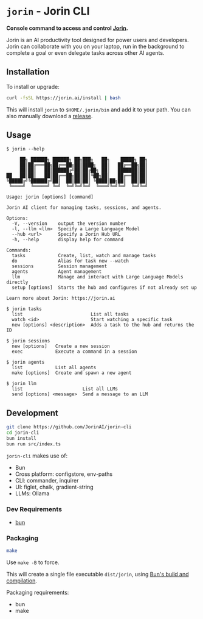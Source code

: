 # `jorin` - Jorin CLI

**Console command to access and control [Jorin](https://jorin.ai/).**

Jorin is an AI productivity tool designed for power users and developers.
Jorin can collaborate with you on your laptop,
run in the background to complete a goal or even delegate tasks across other AI agents.

## Installation

To install or upgrade:

```bash
curl -fsSL https://jorin.ai/install | bash
```

This will install `jorin` to `$HOME/.jorin/bin` and add it to your path.
You can also manually download a [release](https://github.com/JorinAI/jorin-cli/releases).

## Usage

```
$ jorin --help

     ██╗ ██████╗ ██████╗ ██╗███╗   ██╗    █████╗ ██╗
     ██║██╔═══██╗██╔══██╗██║████╗  ██║   ██╔══██╗██║
     ██║██║   ██║██████╔╝██║██╔██╗ ██║   ███████║██║
██   ██║██║   ██║██╔══██╗██║██║╚██╗██║   ██╔══██║██║
╚█████╔╝╚██████╔╝██║  ██║██║██║ ╚████║██╗██║  ██║██║
 ╚════╝  ╚═════╝ ╚═╝  ╚═╝╚═╝╚═╝  ╚═══╝╚═╝╚═╝  ╚═╝╚═╝

Usage: jorin [options] [command]

Jorin AI client for managing tasks, sessions, and agents.

Options:
  -V, --version    output the version number
  -l, --llm <llm>  Specify a Large Language Model
  --hub <url>      Specify a Jorin Hub URL
  -h, --help       display help for command

Commands:
  tasks            Create, list, watch and manage tasks
  do               Alias for task new --watch
  sessions         Session management
  agents           Agent management
  llm              Manage and interact with Large Language Models directly
  setup [options]  Starts the hub and configures if not already set up

Learn more about Jorin: https://jorin.ai

$ jorin tasks
  list                         List all tasks
  watch <id>                   Start watching a specific task
  new [options] <description>  Adds a task to the hub and returns the ID

$ jorin sessions
  new [options]   Create a new session
  exec            Execute a command in a session

$ jorin agents
  list            List all agents
  make [options]  Create and spawn a new agent

$ jorin llm
  list                      List all LLMs
  send [options] <message>  Send a message to an LLM
```

## Development

```bash
git clone https://github.com/JorinAI/jorin-cli
cd jorin-cli
bun install
bun run src/index.ts
```

`jorin-cli` makes use of:

* Bun
* Cross platform: configstore, env-paths
* CLI: commander, inquirer
* UI: figlet, chalk, gradient-string
* LLMs: Ollama

### Dev Requirements

* [bun](https://bun.sh/)

### Packaging

```bash
make
```

Use `make -B` to force.

This will create a single file executable `dist/jorin`,
using [Bun's build and compilation](https://bun.sh/docs/bundler/executables).

Packaging requirements:

* bun
* make
